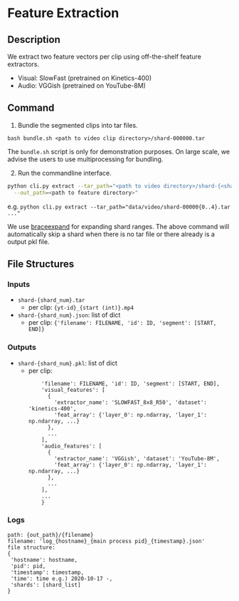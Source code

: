 # Feature Extraction

## Description

We extract two feature vectors per clip using off-the-shelf feature extractors.

- Visual: SlowFast (pretrained on Kinetics-400)
- Audio: VGGish (pretrained on YouTube-8M)

## Command

1. Bundle the segmented clips into tar files.

`bash bundle.sh <path to video clip directory>/shard-000000.tar`

The `bundle.sh` script is only for demonstration purposes.
On large scale, we advise the users to use multiprocessing for bundling.

2. Run the commandline interface.

```bash
python cli.py extract --tar_path="<path to video directory>/shard-{<shard range>}.tar" \
  --out_path=<path to feature directory>"
```

e\.g\. `python cli.py extract --tar_path="data/video/shard-00000{0..4}.tar ..."`

We use [braceexpand](https://pypi.org/project/braceexpand/) for expanding shard ranges.
The above command will automatically skip a shard when there is no tar file or there already is a output pkl file.

## File Structures

### Inputs

- `shard-{shard_num}.tar`
  - per clip: `{yt-id}_{start (int)}.mp4`
- `shard-{shard_num}.json`: list of dict
  - per clip: `{'filename': FILENAME, 'id': ID, 'segment': [START, END]}`

### Outputs

- `shard-{shard_num}.pkl`: list of dict
  - per clip:
    ```{
        'filename': FILENAME, 'id': ID, 'segment': [START, END],
        'visual_features': [
          {
            'extractor_name': 'SLOWFAST_8x8_R50', 'dataset': 'kinetics-400',
            'feat_array': {'layer_0': np.ndarray, 'layer_1': np.ndarray, ...}
          },
          ...
        ],
        'audio_features': [
          {
            'extractor_name': 'VGGish', 'dataset': 'YouTube-8M',
            'feat_array': {'layer_0': np.ndarray, 'layer_1': np.ndarray, ...}
          },
          ...
        ],
        ...
        }
    ```

### Logs

```
path: {out_path}/{filename}
filename: 'log_{hostname}_{main process pid}_{timestamp}.json'
file structure:
{
 'hostname': hostname,
 'pid': pid,
 'timestamp': timestamp,
 'time': time e.g.) 2020-10-17 -,
 'shards': [shard_list]
}
```
